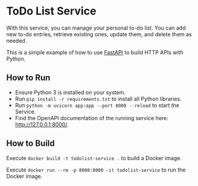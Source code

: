 # ToDo List Service

With this service, you can manage your personal to-do list.
You can add new to-do entries, retrieve existing ones, update them, and delete them as needed.

This is a simple example of how to use [FastAPI](https://fastapi.tiangolo.com/) to build HTTP APIs with Python.

## How to Run

* Ensure Python 3 is installed on your system.
* Run `pip install -r requirements.txt` to install all Python libraries.
* Run `python -m uvicorn app:app --port 8000 --reload` to start the Service.
* Find the OpenAPI documentation of the running service here: http://127.0.0.1:8000/.

## How to Build

Execute `docker build -t todolist-service .` to build a Docker image.

Execute `docker run --rm -p 8000:8000 -it todolist-service` to run the Docker image.
